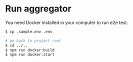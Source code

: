 # Run aggregator

You need Docker installed in your computer to run e2e test.

```bash
$ cp .sample.env .env

# go back to project root
$ cd ../..
$ npm run docker:build
$ npm run docker:start
```
